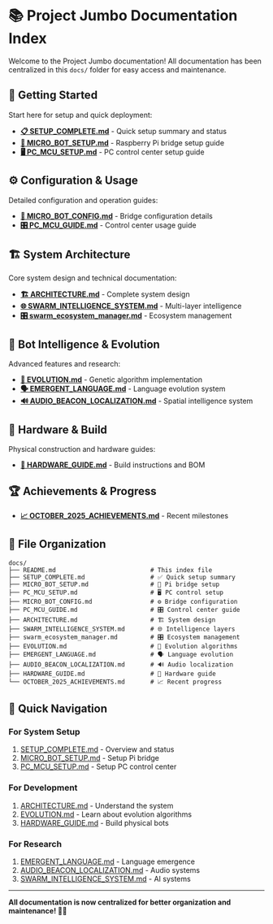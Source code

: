 # 📚 Project Jumbo Documentation Index

Welcome to the Project Jumbo documentation! All documentation has been centralized in this `docs/` folder for easy access and maintenance.

## 🚀 Getting Started

Start here for setup and quick deployment:

- **[📋 SETUP_COMPLETE.md](SETUP_COMPLETE.md)** - Quick setup summary and status
- **[🤖 MICRO_BOT_SETUP.md](MICRO_BOT_SETUP.md)** - Raspberry Pi bridge setup guide
- **[🖥️ PC_MCU_SETUP.md](PC_MCU_SETUP.md)** - PC control center setup guide

## ⚙️ Configuration & Usage

Detailed configuration and operation guides:

- **[🔧 MICRO_BOT_CONFIG.md](MICRO_BOT_CONFIG.md)** - Bridge configuration details
- **[🎛️ PC_MCU_GUIDE.md](PC_MCU_GUIDE.md)** - Control center usage guide

## 🏗️ System Architecture

Core system design and technical documentation:

- **[🏗️ ARCHITECTURE.md](ARCHITECTURE.md)** - Complete system design
- **[🌐 SWARM_INTELLIGENCE_SYSTEM.md](SWARM_INTELLIGENCE_SYSTEM.md)** - Multi-layer intelligence
- **[🎛️ swarm_ecosystem_manager.md](swarm_ecosystem_manager.md)** - Ecosystem management

## 🤖 Bot Intelligence & Evolution

Advanced features and research:

- **[🧬 EVOLUTION.md](EVOLUTION.md)** - Genetic algorithm implementation
- **[🗣️ EMERGENT_LANGUAGE.md](EMERGENT_LANGUAGE.md)** - Language evolution system
- **[🔊 AUDIO_BEACON_LOCALIZATION.md](AUDIO_BEACON_LOCALIZATION.md)** - Spatial intelligence system

## 🔨 Hardware & Build

Physical construction and hardware guides:

- **[🔧 HARDWARE_GUIDE.md](HARDWARE_GUIDE.md)** - Build instructions and BOM

## 🏆 Achievements & Progress

- **[📈 OCTOBER_2025_ACHIEVEMENTS.md](OCTOBER_2025_ACHIEVEMENTS.md)** - Recent milestones

## 📁 File Organization

```
docs/
├── README.md                          # This index file
├── SETUP_COMPLETE.md                  # ✅ Quick setup summary
├── MICRO_BOT_SETUP.md                 # 🤖 Pi bridge setup
├── PC_MCU_SETUP.md                    # 🖥️ PC control setup
├── MICRO_BOT_CONFIG.md                # ⚙️ Bridge configuration
├── PC_MCU_GUIDE.md                    # 🎛️ Control center guide
├── ARCHITECTURE.md                    # 🏗️ System design
├── SWARM_INTELLIGENCE_SYSTEM.md       # 🌐 Intelligence layers
├── swarm_ecosystem_manager.md         # 🎛️ Ecosystem management
├── EVOLUTION.md                       # 🧬 Evolution algorithms
├── EMERGENT_LANGUAGE.md               # 🗣️ Language evolution
├── AUDIO_BEACON_LOCALIZATION.md       # 🔊 Audio localization
├── HARDWARE_GUIDE.md                  # 🔧 Hardware guide
└── OCTOBER_2025_ACHIEVEMENTS.md       # 📈 Recent progress
```

## 🎯 Quick Navigation

### For System Setup

1. [SETUP_COMPLETE.md](SETUP_COMPLETE.md) - Overview and status
2. [MICRO_BOT_SETUP.md](MICRO_BOT_SETUP.md) - Setup Pi bridge
3. [PC_MCU_SETUP.md](PC_MCU_SETUP.md) - Setup PC control center

### For Development

1. [ARCHITECTURE.md](ARCHITECTURE.md) - Understand the system
2. [EVOLUTION.md](EVOLUTION.md) - Learn about evolution algorithms
3. [HARDWARE_GUIDE.md](HARDWARE_GUIDE.md) - Build physical bots

### For Research

1. [EMERGENT_LANGUAGE.md](EMERGENT_LANGUAGE.md) - Language emergence
2. [AUDIO_BEACON_LOCALIZATION.md](AUDIO_BEACON_LOCALIZATION.md) - Audio systems
3. [SWARM_INTELLIGENCE_SYSTEM.md](SWARM_INTELLIGENCE_SYSTEM.md) - AI systems

---

**All documentation is now centralized for better organization and maintenance! 📖✨**
